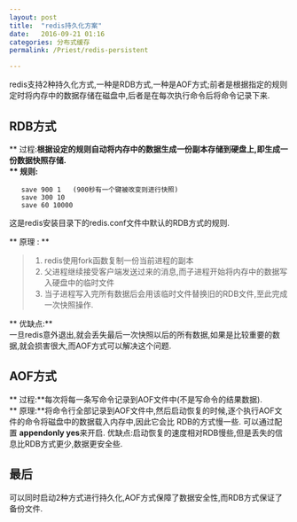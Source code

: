 ```yaml
---
layout: post  
title:  "redis持久化方案"  
date:   2016-09-21 01:16  
categories: 分布式缓存  
permalink: /Priest/redis-persistent 

---
```




redis支持2种持久化方式,一种是RDB方式,一种是AOF方式;前者是根据指定的规则定时将内存中的数据存储在磁盘中,后者是在每次执行命令后将命令记录下来.  
 
## RDB方式   
 
** 过程:**根据设定的规则自动将内存中的数据生成一份副本存储到硬盘上,即生成一份数据快照存储.  
** 规则:**   
 
 ```
    save 900 1   (900秒有一个键被改变则进行快照)  
    save 300 10  
    save 60 10000  
 ```
 
这是redis安装目录下的redis.conf文件中默认的RDB方式的规则.  

** 原理 :  ** 
 > 1. redis使用fork函数复制一份当前进程的副本
 > 2. 父进程继续接受客户端发送过来的消息,而子进程开始将内存中的数据写入硬盘中的临时文件
 > 3. 当子进程写入完所有数据后会用该临时文件替换旧的RDB文件,至此完成一次快照操作.  
 
** 优缺点:**  
    一旦redis意外退出,就会丢失最后一次快照以后的所有数据,如果是比较重要的数据,就会损害很大,而AOF方式可以解决这个问题.
    
## AOF方式   
** 过程:**每次将每一条写命令记录到AOF文件中(不是写命令的结果数据).  
** 原理:**将命令行全部记录到AOF文件中,然后启动恢复的时候,逐个执行AOF文件的命令将磁盘中的数据载入内存中,因此它会比
 RDB的方式慢一些. 可以通过配置 **appendonly yes**来开启.
 优缺点:启动恢复的速度相对RDB慢些,但是丢失的信息比RDB方式更少,数据更安全些.
 
## 最后
可以同时启动2种方式进行持久化,AOF方式保障了数据安全性,而RDB方式保证了备份文件.